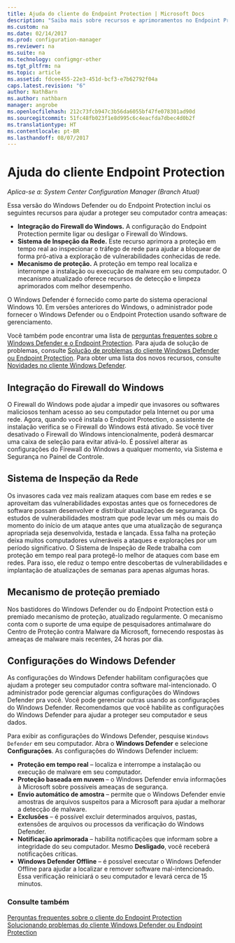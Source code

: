 ```yaml
---
title: Ajuda do cliente do Endpoint Protection | Microsoft Docs
description: "Saiba mais sobre recursos e aprimoramentos no Endpoint Protection que ajudam a proteger seu computador contra ameaças."
ms.custom: na
ms.date: 02/14/2017
ms.prod: configuration-manager
ms.reviewer: na
ms.suite: na
ms.technology: configmgr-other
ms.tgt_pltfrm: na
ms.topic: article
ms.assetid: fdcee455-22e3-451d-bcf3-e7b62792f04a
caps.latest.revision: "6"
author: NathBarn
ms.author: nathbarn
manager: angrobe
ms.openlocfilehash: 212c73fcb947c3b56da6055bf47fe078301ad90d
ms.sourcegitcommit: 51fc48fb023f1e8d995c6c4eacfda7dbec4d0b2f
ms.translationtype: HT
ms.contentlocale: pt-BR
ms.lasthandoff: 08/07/2017
---
```

# <a name="endpoint-protection-client-help"></a>Ajuda do cliente Endpoint Protection

*Aplica-se a: System Center Configuration Manager (Branch Atual)*


Essa versão do Windows Defender ou do Endpoint Protection inclui os seguintes recursos para ajudar a proteger seu computador contra ameaças:  

-   **Integração do Firewall do Windows.** A configuração do Endpoint Protection permite ligar ou desligar o Firewall do Windows.  
-   **Sistema de Inspeção da Rede.** Este recurso aprimora a proteção em tempo real ao inspecionar o tráfego de rede para ajudar a bloquear de forma pró-ativa a exploração de vulnerabilidades conhecidas de rede.  
-   **Mecanismo de proteção.** A proteção em tempo real localiza e interrompe a instalação ou execução de malware em seu computador. O mecanismo atualizado oferece recursos de detecção e limpeza aprimorados com melhor desempenho.  

O Windows Defender é fornecido como parte do sistema operacional Windows 10.  Em versões anteriores do Windows, o administrador pode fornecer o Windows Defender ou o Endpoint Protection usando software de gerenciamento.

Você também pode encontrar uma lista de [perguntas frequentes sobre o Windows Defender e o Endpoint Protection](endpoint-protection-client-faq.md). Para ajuda de solução de problemas, consulte [Solução de problemas do cliente Windows Defender ou Endpoint Protection](troubleshoot-endpoint-client.md). Para obter uma lista dos novos recursos, consulte [Novidades no cliente Windows Defender](https://support.microsoft.com/help/29276/windows-10-whats-new-in-windows-defender).

## <a name="windows-firewall-integration"></a>Integração do Firewall do Windows  
 O Firewall do Windows pode ajudar a impedir que invasores ou softwares maliciosos tenham acesso ao seu computador pela Internet ou por uma rede. Agora, quando você instala o Endpoint Protection, o assistente de instalação verifica se o Firewall do Windows está ativado. Se você tiver desativado o Firewall do Windows intencionalmente, poderá desmarcar uma caixa de seleção para evitar ativá-lo. É possível alterar as configurações do Firewall do Windows a qualquer momento, via Sistema e Segurança no Painel de Controle.  

## <a name="network-inspection-system"></a>Sistema de Inspeção da Rede  
 Os invasores cada vez mais realizam ataques com base em redes e se aproveitam das vulnerabilidades expostas antes que os fornecedores de software possam desenvolver e distribuir atualizações de segurança. Os estudos de vulnerabilidades mostram que pode levar um mês ou mais do momento do início de um ataque antes que uma atualização de segurança apropriada seja desenvolvida, testada e lançada. Essa falha na proteção deixa muitos computadores vulneráveis a ataques e explorações por um período significativo. O Sistema de Inspeção de Rede trabalha com proteção em tempo real para protegê-lo melhor de ataques com base em redes. Para isso, ele reduz o tempo entre descobertas de vulnerabilidades e implantação de atualizações de semanas para apenas algumas horas.  

## <a name="award-winning-protection-engine"></a>Mecanismo de proteção premiado  
 Nos bastidores do Windows Defender ou do Endpoint Protection está o premiado mecanismo de proteção, atualizado regularmente. O mecanismo conta com o suporte de uma equipe de pesquisadores antimalware do Centro de Proteção contra Malware da Microsoft, fornecendo respostas às ameaças de malware mais recentes, 24 horas por dia.  

## <a name="windows-defender-settings"></a>Configurações do Windows Defender
As configurações do Windows Defender habilitam configurações que ajudam a proteger seu computador contra software mal-intencionado. O administrador pode gerenciar algumas configurações do Windows Defender pra você. Você pode gerenciar outras usando as configurações do Windows Defender. Recomendamos que você habilite as configurações do Windows Defender para ajudar a proteger seu computador e seus dados.

Para exibir as configurações do Windows Defender, pesquise `Windows Defender` em seu computador. Abra o **Windows Defender** e selecione **Configurações**. As configurações do Windows Defender incluem:
- **Proteção em tempo real** – localiza e interrompe a instalação ou execução de malware em seu computador.
- **Proteção baseada em nuvem** – o Windows Defender envia informações à Microsoft sobre possíveis ameaças de segurança.
- **Envio automático de amostra** – permite que o Windows Defender envie amostras de arquivos suspeitos para a Microsoft para ajudar a melhorar a detecção de malware.
- **Exclusões** – é possível excluir determinados arquivos, pastas, extensões de arquivos ou processos da verificação do Windows Defender.
- **Notificação aprimorada** – habilita notificações que informam sobre a integridade do seu computador. Mesmo **Desligado**, você receberá notificações críticas.
- **Windows Defender Offline** – é possível executar o Windows Defender Offline para ajudar a localizar e remover software mal-intencionado. Essa verificação reiniciará o seu computador e levará cerca de 15 minutos.

### <a name="see-also"></a>Consulte também  
 [Perguntas frequentes sobre o cliente do Endpoint Protection](endpoint-protection-client-faq.md)   
 [Solucionando problemas do cliente Windows Defender ou Endpoint Protection](troubleshoot-endpoint-client.md)
